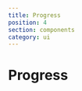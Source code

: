 ```yaml
---
title: Progress
position: 4
section: components
category: ui
---
```


# Progress

<preview name="progress"></preview>
